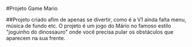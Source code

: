 #Projeto Game Mario

##Projeto criado afim de apenas se divertir, como é a V1 ainda falta menu, música de fundo etc. O projeto é um jogo do Mário no famoso estilo "joguinho do dinossauro" onde você precisa pular os obstáculos que aparecem na sua frente.
